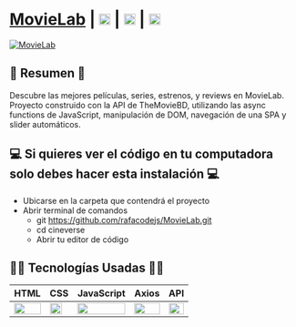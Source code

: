 # [MovieLab](https://themovielab.netlify.app/) | [<img src="https://i.postimg.cc/5NBMxTJX/github.png" alt="GitHub" height="20px"/>](https://github.com/rafacodejs) | [<img src="https://i.postimg.cc/J7BLFtdc/linkedin.png" alt="Linkedin" height="20px"/>](https://www.linkedin.com/in/rafacodejs/) | [<img src="https://i.postimg.cc/65TVxg9t/world-globe.png" alt="Portafolio Web" height="20px"/>](#)

[![MovieLab](https://i.postimg.cc/rs3S0TzN/Movie-Lab-cover.png)](https://themovielab.netlify.app/)

## 📜 Resumen 📜

Descubre las mejores películas, series, estrenos, y reviews en MovieLab. Proyecto construido con la API de TheMovieBD, utilizando las async functions de JavaScript, manipulación de DOM, navegación de una SPA y slider automáticos.

## 💻 Si quieres ver el código en tu computadora solo debes hacer esta instalación 💻

- Ubicarse en la carpeta que contendrá el proyecto
- Abrir terminal de comandos
  - git https://github.com/rafacodejs/MovieLab.git
  - cd cineverse
  - Abrir tu editor de código

## 👨‍💻 Tecnologías Usadas 👨‍💻

<table>
  <thead>
    <tr>
      <th>HTML</th>
      <th>CSS</th>
      <th>JavaScript</th>
      <th>Axios</th>
      <th>API</th>
    </tr>
  </thead>
  <tbody>
    <tr>
      <td>
        <img src="https://i.postimg.cc/rF6WrLjr/html.png" width="100%" />
      </td>
      <td>
        <img src="https://i.postimg.cc/mgSDG9F2/css.png" width="80%" />
      </td>
      <td>
        <img
          src="https://upload.wikimedia.org/wikipedia/commons/thumb/9/99/Unofficial_JavaScript_logo_2.svg/400px-Unofficial_JavaScript_logo_2.svg.png" width="100%"  />
      </td>
       <td>
        <img
          src="https://upload.wikimedia.org/wikipedia/commons/thumb/d/d1/Axios_%28computer_library%29_logo.svg/600px-Axios_%28computer_library%29_logo.svg.png" width="100%" />
      </td>
       <td>
        <img
          src="https://i.postimg.cc/4NVpWmdz/pngwing-com-1.png" width="100%" />
      </td>
    </tr>
  </tbody>
</table>
